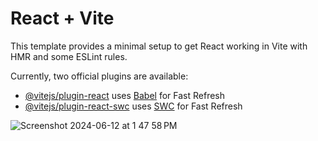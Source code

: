 # React + Vite

This template provides a minimal setup to get React working in Vite with HMR and some ESLint rules.

Currently, two official plugins are available:

- [@vitejs/plugin-react](https://github.com/vitejs/vite-plugin-react/blob/main/packages/plugin-react/README.md) uses [Babel](https://babeljs.io/) for Fast Refresh
- [@vitejs/plugin-react-swc](https://github.com/vitejs/vite-plugin-react-swc) uses [SWC](https://swc.rs/) for Fast Refresh



![Screenshot 2024-06-12 at 1 47 58 PM](https://github.com/mbelmontes7/brainwave/assets/85905636/06c68641-81f8-499f-816a-8dfb7f79f65d)
